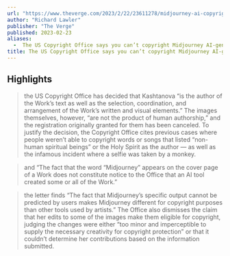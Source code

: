 ```yaml
---
url: "https://www.theverge.com/2023/2/22/23611278/midjourney-ai-copyright-office-kristina-kashtanova"
author: "Richard Lawler"
publisher: "The Verge"
published: 2023-02-23
aliases:
  -  The US Copyright Office says you can’t copyright Midjourney AI-generated images
title: The US Copyright Office says you can’t copyright Midjourney AI-generated images
---
```


## Highlights
> the US Copyright Office has decided that Kashtanova “is the author of the Work’s text as well as the selection, coordination, and arrangement of the Work’s written and visual elements.” The images themselves, however, “are not the product of human authorship,” and the registration originally granted for them has been canceled. To justify the decision, the Copyright Office cites previous cases where people weren’t able to copyright words or songs that listed “non-human spiritual beings” or the Holy Spirit as the author — as well as the infamous incident where a selfie was taken by a monkey.

> and “The fact that the word “Midjourney” appears on the cover page of a Work does not constitute notice to the Office that an AI tool created some or all of the Work.”

> the letter finds “The fact that Midjourney’s specific output cannot be predicted by users makes Midjourney different for copyright purposes than other tools used by artists.” The Office also dismisses the claim that her edits to some of the images make them eligible for copyright, judging the changes were either “too minor and imperceptible to supply the necessary creativity for copyright protection” or that it couldn’t determine her contributions based on the information submitted.

